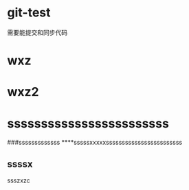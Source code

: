 # git-test
需要能提交和同步代码

# wxz
# wxz2
# ssssssssssssssssssssssss
###sssssssssssss
****sssssxxxxxssssssssssssssssssssssss
## ssssx
ssszxzc